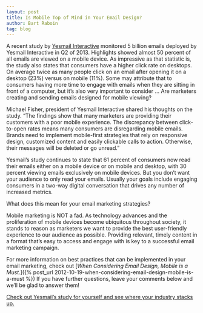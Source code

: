 ```yaml
---
layout: post
title: Is Mobile Top of Mind in Your Email Design?
author: Bart Raboin
tag: blog
---
```


A recent study by [Yesmail Interactive](http://www.yesmail.com/) monitored 5 billion emails deployed by Yesmail Interactive in Q2 of 2013. Highlights showed almost 50 percent of all emails are viewed on a mobile device. As impressive as that statistic is, the study also states that consumers have a higher click rate on desktops. On average twice as many people click on an email after opening it on a desktop (23%) versus on mobile (11%). Some may attribute that to consumers having more time to engage with emails when they are sitting in front of a computer, but it’s also very important to consider … Are marketers creating and sending emails designed for mobile viewing?

Michael Fisher, president of Yesmail Interactive shared his thoughts on the study. “The findings show that many marketers are providing their customers with a poor mobile experience. The discrepancy between click-to-open rates means many consumers are disregarding mobile emails. Brands need to implement mobile-first strategies that rely on responsive design, customized content and easily clickable calls to action. Otherwise, their messages will be deleted or go unread.”

Yesmail’s study continues to state that 61 percent of consumers now read their emails either on a mobile device or on mobile and desktop, with 30 percent viewing emails exclusively on mobile devices. But you don’t want your audience to only read your emails. Usually your goals include engaging consumers in a two-way digital conversation that drives any number of increased metrics.

What does this mean for your email marketing strategies?

Mobile marketing is NOT a fad. As technology advances and the proliferation of mobile devices become ubiquitous throughout society, it stands to reason as marketers we want to provide the best user-friendly experience to our audience as possible. Providing relevant, timely content in a format that’s easy to access and engage with is key to a successful email marketing campaign.

For more information on best practices that can be implemented in your email marketing, check out [*When Considering Email Design, Mobile is a Must.*]({% post_url 2012-10-19-when-considering-email-design-mobile-is-a-must %}) If you have further questions, leave your comments below and we’ll be glad to answer them!


[Check out Yesmail’s study for yourself and see where your industry stacks up.](http://www.yesmail.com/resources/benchmarks/yesmails-email-marketing-compass-mobile-effect)
